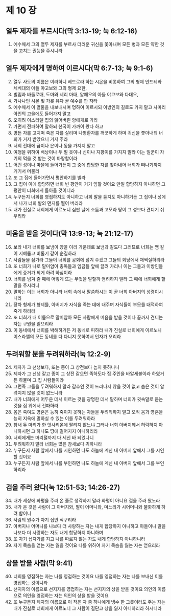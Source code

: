 # 제 10 장

## 열두 제자를 부르시다(막 3:13-19; 눅 6:12-16)
1. 예수께서 그의 열두 제자를 부르사 더러운 귀신을 쫓아내며 모든 병과 모든 약한 것을 고치는 권능을 주시니라 
## 열두 제자에게 명하여 이르시다(막 6:7-13; 눅 9:1-6)
2. 열두 사도의 이름은 이러하니 베드로라 하는 시몬을 비롯하여 그의 형제 안드레와 세베대의 아들 야고보와 그의 형제 요한, 
3. 빌립과 바돌로매, 도마와 세리 마태, 알패오의 아들 야고보와 다대오, 
4. 가나나인 시몬 및 가룟 유다 곧 예수를 판 자라 
5. 예수께서 이 열둘을 내보내시며 명하여 이르시되 이방인의 길로도 가지 말고 사마리아인의 고을에도 들어가지 말고 
6. 오히려 이스라엘 집의 잃어버린 양에게로 가라 
7. 가면서 전파하여 말하되 천국이 가까이 왔다 하고 
8. 병든 자를 고치며 죽은 자를 살리며 나병환자를 깨끗하게 하며 귀신을 쫓아내되 너희가 거저 받았으니 거저 주라 
9. 너희 전대에 금이나 은이나 동을 가지지 말고 
10. 여행을 위하여 배낭이나 두 벌 옷이나 신이나 지팡이를 가지지 말라 이는 일꾼이 자기의 먹을 것 받는 것이 마땅함이라 
11. 어떤 성이나 마을에 들어가든지 그 중에 합당한 자를 찾아내어 너희가 떠나기까지 거기서 머물라 
12. 또 그 집에 들어가면서 평안하기를 빌라 
13. 그 집이 이에 합당하면 너희 빈 평안이 거기 임할 것이요 만일 합당하지 아니하면 그 평안이 너희에게 돌아올 것이니라 
14. 누구든지 너희를 영접하지도 아니하고 너희 말을 듣지도 아니하거든 그 집이나 성에서 나가 너희 발의 먼지를 떨어 버리라 
15. 내가 진실로 너희에게 이르노니 심판 날에 소돔과 고모라 땅이 그 성보다 견디기 쉬우리라 
## 미움을 받을 것이다(막 13:9-13; 눅 21:12-17)
16. 보라 내가 너희를 보냄이 양을 이리 가운데로 보냄과 같도다 그러므로 너희는 뱀 같이 지혜롭고 비둘기 같이 순결하라 
17. 사람들을 삼가라 그들이 너희를 공회에 넘겨 주겠고 그들의 회당에서 채찍질하리라 
18. 또 너희가 나로 말미암아 총독들과 임금들 앞에 끌려 가리니 이는 그들과 이방인들에게 증거가 되게 하려 하심이라 
19. 너희를 넘겨 줄 때에 어떻게 또는 무엇을 말할까 염려하지 말라 그 때에 너희에게 할 말을 주시리니 
20. 말하는 이는 너희가 아니라 너희 속에서 말씀하시는 이 곧 너희 아버지의 성령이시니라 
21. 장차 형제가 형제를, 아버지가 자식을 죽는 데에 내주며 자식들이 부모를 대적하여 죽게 하리라 
22. 또 너희가 내 이름으로 말미암아 모든 사람에게 미움을 받을 것이나 끝까지 견디는 자는 구원을 얻으리라 
23. 이 동네에서 너희를 박해하거든 저 동네로 피하라 내가 진실로 너희에게 이르노니 이스라엘의 모든 동네를 다 다니지 못하여서 인자가 오리라 
## 두려워할 분을 두려워하라(눅 12:2-9)
24. 제자가 그 선생보다, 또는 종이 그 상전보다 높지 못하나니 
25. 제자가 그 선생 같고 종이 그 상전 같으면 족하도다 집 주인을 바알세불이라 하였거든 하물며 그 집 사람들이랴 
26. 그런즉 그들을 두려워하지 말라 감추인 것이 드러나지 않을 것이 없고 숨은 것이 알려지지 않을 것이 없느니라 
27. 내가 너희에게 어두운 데서 이르는 것을 광명한 데서 말하며 너희가 귓속말로 듣는 것을 집 위에서 전파하라 
28. 몸은 죽여도 영혼은 능히 죽이지 못하는 자들을 두려워하지 말고 오직 몸과 영혼을 능히 지옥에 멸하실 수 있는 이를 두려워하라 
29. 참새 두 마리가 한 앗사리온에 팔리지 않느냐 그러나 너희 아버지께서 허락하지 아니하시면 그 하나도 땅에 떨어지지 아니하리라 
30. 너희에게는 머리털까지 다 세신 바 되었나니 
31. 두려워하지 말라 너희는 많은 참새보다 귀하니라 
32. 누구든지 사람 앞에서 나를 시인하면 나도 하늘에 계신 내 아버지 앞에서 그를 시인할 것이요 
33. 누구든지 사람 앞에서 나를 부인하면 나도 하늘에 계신 내 아버지 앞에서 그를 부인하리라 
## 검을 주러 왔다(눅 12:51-53; 14:26-27)
34. 내가 세상에 화평을 주러 온 줄로 생각하지 말라 화평이 아니요 검을 주러 왔노라 
35. 내가 온 것은 사람이 그 아버지와, 딸이 어머니와, 며느리가 시어머니와 불화하게 하려 함이니 
36. 사람의 원수가 자기 집안 식구리라 
37. 아버지나 어머니를 나보다 더 사랑하는 자는 내게 합당하지 아니하고 아들이나 딸을 나보다 더 사랑하는 자도 내게 합당하지 아니하며 
38. 또 자기 십자가를 지고 나를 따르지 않는 자도 내게 합당하지 아니하니라 
39. 자기 목숨을 얻는 자는 잃을 것이요 나를 위하여 자기 목숨을 잃는 자는 얻으리라 
## 상을 받을 사람(막 9:41)
40. 너희를 영접하는 자는 나를 영접하는 것이요 나를 영접하는 자는 나를 보내신 이를 영접하는 것이니라 
41. 선지자의 이름으로 선지자를 영접하는 자는 선지자의 상을 받을 것이요 의인의 이름으로 의인을 영접하는 자는 의인의 상을 받을 것이요 
42. 또 누구든지 제자의 이름으로 이 작은 자 중 하나에게 냉수 한 그릇이라도 주는 자는 내가 진실로 너희에게 이르노니 그 사람이 결단코 상을 잃지 아니하리라 하시니라


